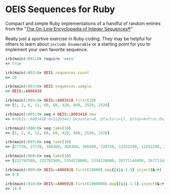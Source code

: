 # OEIS Sequences for Ruby
Compact and simple Ruby implementations of a handful of random entries from the "[The On-Line Encyclopedia of Integer Sequences®](https://oeis.org/)"

Really just a sportive exercise in Ruby coding. They may be helpful for others to learn about `include Enumerable` or a starting point for you to implement your own favorite sequence.

```ruby
irb(main):001:0> require 'oeis'
=> true

irb(main):002:0> OEIS.sequences.count
=> 10

irb(main):003:0> OEIS.sequences.sample
=> OEIS::A006928

irb(main):004:0> OEIS::A003418.first(10)
=> [1, 2, 6, 12, 60, 60, 420, 840, 2520, 2520]

irb(main):005:0> seq = OEIS::A003418.new
=> #<OEIS::A003418:0x312b34e3 @counter=0, @factors={}, @step=#<Proc:0x26844abb@oeis.rb:58 (lambda)>>

irb(main):006:0> seq.take(10)
=> [1, 2, 6, 12, 60, 60, 420, 840, 2520, 2520]

irb(main):007:0> seq.take(10)
=> [27720, 27720, 360360, 360360, 360360, 720720, 12252240, 12252240, 232792560, 232792560]

irb(main):008:0> seq.take(10)
=> [232792560, 232792560, 5354228880, 5354228880, 26771144400, 26771144400, 80313433200, 80313433200, 2329089562800, 2329089562800]

irb(main):009:0> OEIS::A006928.first(10000).map{|i|i-1.5}.inject(&:+)
=> 4.0

irb(main):010:0> OEIS::A006928.first(1000000).map{|i|i-1.5}.inject(&:+)
=> 14.0
```
